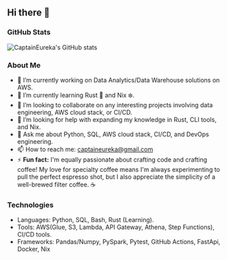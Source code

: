 ## Hi there 👋

### GitHub Stats

![CaptainEureka's GitHub stats](https://github-readme-stats.vercel.app/api?username=CaptainEureka&bg_color=1e1e2e&text_color=cdd6f4&icon_color=cba6f7&title_color=94e2d5&show_icons=true&hide_title=true&count_private=true)

### About Me
- 🔭 I’m currently working on Data Analytics/Data Warehouse solutions on AWS.
- 🌱 I’m currently learning Rust 🦀 and Nix ❄️.
- 👯 I’m looking to collaborate on any interesting projects involving data engineering, AWS cloud stack, or CI/CD.
- 🤔 I’m looking for help with expanding my knowledge in Rust, CLI tools, and Nix.
- 💬 Ask me about Python, SQL, AWS cloud stack, CI/CD, and DevOps engineering.
- 📫 How to reach me: [captaineureka@gmail.com](mailto:captaineureka@gmail.com)
- ⚡ **Fun fact:** I'm equally passionate about crafting code and crafting coffee! My love for specialty coffee means I'm always experimenting to pull the perfect espresso shot, but I also appreciate the simplicity of a well-brewed filter coffee. ☕

### Technologies
- Languages: Python, SQL, Bash, Rust (Learning).
- Tools: AWS(Glue, S3, Lambda, API Gateway, Athena, Step Functions), CI/CD tools.
- Frameworks: Pandas/Numpy, PySpark, Pytest, GitHub Actions, FastApi, Docker, Nix
